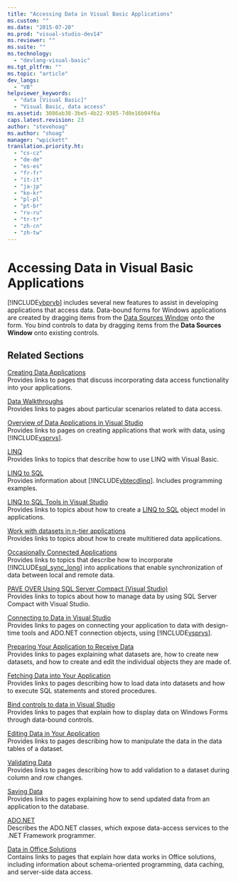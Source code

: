 ```yaml
---
title: "Accessing Data in Visual Basic Applications"
ms.custom: ""
ms.date: "2015-07-20"
ms.prod: "visual-studio-dev14"
ms.reviewer: ""
ms.suite: ""
ms.technology: 
  - "devlang-visual-basic"
ms.tgt_pltfrm: ""
ms.topic: "article"
dev_langs: 
  - "VB"
helpviewer_keywords: 
  - "data [Visual Basic]"
  - "Visual Basic, data access"
ms.assetid: 3086ab38-3be5-4b22-9385-7d0e16b04f6a
caps.latest.revision: 23
author: "stevehoag"
ms.author: "shoag"
manager: "wpickett"
translation.priority.ht: 
  - "cs-cz"
  - "de-de"
  - "es-es"
  - "fr-fr"
  - "it-it"
  - "ja-jp"
  - "ko-kr"
  - "pl-pl"
  - "pt-br"
  - "ru-ru"
  - "tr-tr"
  - "zh-cn"
  - "zh-tw"
---
```

# Accessing Data in Visual Basic Applications
[!INCLUDE[vbprvb](../../csharp\programming-guide\concepts\linq/includes/vbprvb_md.md)] includes several new features to assist in developing applications that access data. Data-bound forms for Windows applications are created by dragging items from the [Data Sources Window](../Topic/Data%20Sources%20Window.md) onto the form. You bind controls to data by dragging items from the **Data Sources Window** onto existing controls.  
  
## Related Sections  
 [Creating Data Applications](../Topic/Creating%20Data%20Applications.md)  
 Provides links to pages that discuss incorporating data access functionality into your applications.  
  
 [Data Walkthroughs](../Topic/Data%20Walkthroughs.md)  
 Provides links to pages about particular scenarios related to data access.  
  
 [Overview of Data Applications in Visual Studio](../Topic/Overview%20of%20Data%20Applications%20in%20Visual%20Studio.md)  
 Provides links to pages on creating applications that work with data, using [!INCLUDE[vsprvs](../../csharp/includes/vsprvs_md.md)].  
  
 [LINQ](../../visual-basic\programming-guide\language-features\linq/index.md)  
 Provides links to topics that describe how to use LINQ with Visual Basic.  
  
 [LINQ to SQL](../Topic/LINQ%20to%20SQL.md)  
 Provides information about [!INCLUDE[vbtecdlinq](../../csharp/includes/vbtecdlinq_md.md)]. Includes programming examples.  
  
 [LINQ to SQL Tools in Visual Studio](../Topic/LINQ%20to%20SQL%20Tools%20in%20Visual%20Studio2.md)  
 Provides links to topics about how to create a [LINQ to SQL](../Topic/LINQ%20to%20SQL.md) object model in applications.  
  
 [Work with datasets in n-tier applications](../Topic/Work%20with%20datasets%20in%20n-tier%20applications.md)  
 Provides links to topics about how to create multitiered data applications.  
  
 [Occasionally Connected Applications](http://msdn.microsoft.com/en-us/5f261728-a9a9-4304-8447-b94404a63099)  
 Provides links to topics that describe how to incorporate [!INCLUDE[sql_sync_long](../../visual-basic\developing-apps/includes/sql_sync_long_md.md)] into applications that enable synchronization of data between local and remote data.  
  
 [PAVE OVER Using SQL Server Compact (Visual Studio)](http://msdn.microsoft.com/en-us/13320dd1-94e5-4077-bf76-8df253695ccc)  
 Provides links to topics about how to manage data by using SQL Server Compact with Visual Studio.  
  
 [Connecting to Data in Visual Studio](../Topic/Connecting%20to%20Data%20in%20Visual%20Studio.md)  
 Provides links to pages on connecting your application to data with design-time tools and ADO.NET connection objects, using [!INCLUDE[vsprvs](../../csharp/includes/vsprvs_md.md)].  
  
 [Preparing Your Application to Receive Data](../Topic/Preparing%20Your%20Application%20to%20Receive%20Data.md)  
 Provides links to pages explaining what datasets are, how to create new datasets, and how to create and edit the individual objects they are made of.  
  
 [Fetching Data into Your Application](../Topic/Fetching%20Data%20into%20Your%20Application.md)  
 Provides links to pages describing how to load data into datasets and how to execute SQL statements and stored procedures.  
  
 [Bind controls to data in Visual Studio](../Topic/Bind%20controls%20to%20data%20in%20Visual%20Studio.md)  
 Provides links to pages that explain how to display data on Windows Forms through data-bound controls.  
  
 [Editing Data in Your Application](../Topic/Editing%20Data%20in%20Your%20Application.md)  
 Provides links to pages describing how to manipulate the data in the data tables of a dataset.  
  
 [Validating Data](../Topic/Validating%20Data.md)  
 Provides links to pages describing how to add validation to a dataset during column and row changes.  
  
 [Saving Data](../Topic/Saving%20Data.md)  
 Provides links to pages explaining how to send updated data from an application to the database.  
  
 [ADO.NET](../Topic/ADO.NET.md)  
 Describes the ADO.NET classes, which expose data-access services to the .NET Framework programmer.  
  
 [Data in Office Solutions](../Topic/Data%20in%20Office%20Solutions.md)  
 Contains links to pages that explain how data works in Office solutions, including information about schema-oriented programming, data caching, and server-side data access.